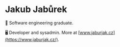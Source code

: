 # Jakub Jabůrek

📜 Software engineering graduate.

🖥️ Developer and sysadmin. More at [www.jaburjak.cz](https://www.jaburjak.cz/).
